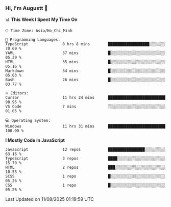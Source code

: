 ### Hi, I'm Augustt 👋

<!--START_SECTION:waka-->
📊 **This Week I Spent My Time On** 

```text
🕑︎ Time Zone: Asia/Ho_Chi_Minh

💬 Programming Languages: 
TypeScript               8 hrs 8 mins        ██████████████████░░░░░░░   70.69 % 
YAML                     37 mins             █░░░░░░░░░░░░░░░░░░░░░░░░   05.39 % 
HTML                     35 mins             █░░░░░░░░░░░░░░░░░░░░░░░░   05.16 % 
Markdown                 34 mins             █░░░░░░░░░░░░░░░░░░░░░░░░   05.03 % 
Bash                     26 mins             █░░░░░░░░░░░░░░░░░░░░░░░░   03.77 % 

🔥 Editors: 
Cursor                   11 hrs 24 mins      █████████████████████████   98.95 % 
VS Code                  7 mins              ░░░░░░░░░░░░░░░░░░░░░░░░░   01.05 % 

💻 Operating System: 
Windows                  11 hrs 31 mins      █████████████████████████   100.00 % 
```

**I Mostly Code in JavaScript** 

```text
JavaScript               12 repos            ████████████████░░░░░░░░░   63.16 % 
TypeScript               3 repos             ████░░░░░░░░░░░░░░░░░░░░░   15.79 % 
HTML                     2 repos             ███░░░░░░░░░░░░░░░░░░░░░░   10.53 % 
SCSS                     1 repo              █░░░░░░░░░░░░░░░░░░░░░░░░   05.26 % 
CSS                      1 repo              █░░░░░░░░░░░░░░░░░░░░░░░░   05.26 % 
```




 Last Updated on 11/08/2025 01:19:59 UTC
<!--END_SECTION:waka-->
